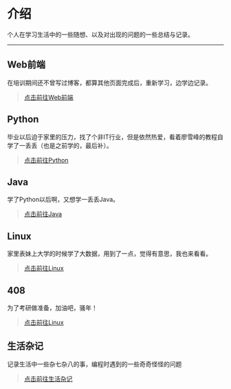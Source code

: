 # 介绍

个人在学习生活中的一些随想、以及对出现的问题的一些总结与记录。

******

## Web前端

在培训期间还不曾写过博客，都算其他页面完成后，重新学习，边学边记录。
> [点击前往Web前端](../Web/001)

## Python

毕业以后迫于家里的压力，找了个非IT行业，但是依然热爱，看着廖雪峰的教程自学了一丢丢（也是之前学的，最后补）。
> [点击前往Python](../Python/001)

## Java

学了Python以后啊，又想学一丢丢Java。
> [点击前往Java](../Java/001)

## Linux

家里表妹上大学的时候学了大数据，用到了一点，觉得有意思，我也来看看。
> [点击前往Linux](../Linux/001)

## 408

为了考研做准备，加油吧，骚年！
> [点击前往Linux](../408/数据结构/001)

## 生活杂记

记录生活中一些杂七杂八的事，编程时遇到的一些奇奇怪怪的问题
> [点击前往生活杂记](../life/001)
